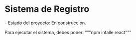 <h1> Sistema de Registro </h1>
- Estado del proyecto: En construcción.

Para ejecutar el sistema, debes poner:
"""npm intalle react"""
